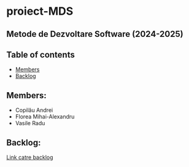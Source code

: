 # proiect-MDS

## Metode de Dezvoltare Software (2024-2025)

## Table of contents
- [Members](#members)
- [Backlog](#backlog)

## Members:
- Copilău Andrei
- Florea Mihai-Alexandru
- Vasile Radu

## Backlog:
[Link catre backlog](https://copilauandrei.atlassian.net/jira/software/projects/KAN/boards/1?assignee=unassigned)
